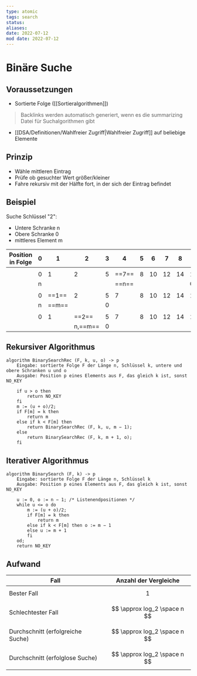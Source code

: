 ```yaml
---
type: atomic
tags: search
status: 
aliases: 
date: 2022-07-12
mod date: 2022-07-12
---
```

# Binäre Suche
## Voraussetzungen
- Sortierte Folge ([[Sortieralgorithmen]])
> Backlinks werden automatisch generiert, wenn es die summarizing Datei für Suchalgorithmen gibt
- [[DSA/Definitionen/Wahlfreier Zugriff|Wahlfreier Zugriff]] auf beliebige Elemente

## Prinzip
- Wähle mittleren Eintrag
- Prüfe ob gesuchter Wert größer/kleiner
- Fahre rekursiv mit der Hälfte fort, in der sich der Eintrag befindet

## Beispiel
Suche Schlüssel "2":
- Untere Schranke n
- Obere Schranke 0
- mittleres Element m

| Position in Folge | 0 | 1 | 2 | 3 | 4 | 5 | 6 | 7 | 8 | 9 |
| ----------------- | --- | ----- | ------- | --- | ----- | --- | --- | --- | --- | --- |
| |     | |         | |       | |     | |     | |
| | 0 | 1 | 2 | 5 | ==7== | 8 | 10 | 12 | 14 | 18 |
| | n |       | |     | ==n== | |     | |     | 0 |
| |     | |         | |       | |     | |     | |
| | 0 | ==1== | 2 | 5 | 7 | 8 | 10 | 12 | 14 | 18 |
| | n | ==m== | | 0 |       | |     | |     | |
| |     | |         | |       | |     | |     | |
| | 0 | 1 | ==2== | 5 | 7 | 8 | 10 | 12 | 14 | 18 |
| |     | | n,==m== | 0 |       | |     | |     | |

## Rekursiver Algorithmus
```
algorithm BinarySearchRec (F, k, u, o) -> p  
	Eingabe: sortierte Folge F der Länge n, Schlüssel k, untere und obere Schranken u und o  
	Ausgabe: Position p eines Elements aus F, das gleich k ist, sonst NO_KEY  
	
	if u > o then  
		return NO_KEY  
	fi 
	m := (u + o)/2;  
	if F[m] = k then  
		return m  
	else if k < F[m] then  
		return BinarySearchRec (F, k, u, m − 1);  
	else  
		return BinarySearchRec (F, k, m + 1, o);  
	fi
```

## Iterativer Algorithmus
```
algorithm BinarySearch (F, k) -> p  
	Eingabe: sortierte Folge F der Länge n, Schlüssel k  
	Ausgabe: Position p eines Elements aus F, das gleich k ist, sonst NO_KEY  
	
	u := 0, o := n − 1; /* Listenendpositionen */  
	while u <= o do  
		m := (u + o)/2;  
		if F[m] = k then  
			return m  
		else if k < F[m] then o := m − 1  
		else u := m + 1  
		fi  
	od;  
	return NO_KEY
```

## Aufwand
| Fall | Anzahl der Vergleiche |
| --------------------------------- | ---------------------------- |
| Bester Fall | $$1 $$ |
| Schlechtester Fall | $$ \approx log_2 \space n $$ |
| Durchschnitt (erfolgreiche Suche) | $$ \approx log_2 \space n $$ |
| Durchschnitt (erfolglose Suche) | $$ \approx log_2 \space n $$ |
